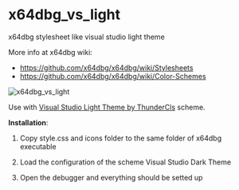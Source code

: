 # x64dbg_vs_light
x64dbg stylesheet like visual studio light theme

More info at x64dbg wiki:

- https://github.com/x64dbg/x64dbg/wiki/Stylesheets
- https://github.com/x64dbg/x64dbg/wiki/Color-Schemes

![x64dbg_vs_light](http://i.imgur.com/x8GM3Ci.png)

Use with [Visual Studio Light Theme by ThunderCls](https://gist.github.com/ThunderCls/6d39464d204c1b2b0485685d10f2d1c6) scheme.


**Installation**:

1. Copy style.css and icons folder to the same folder of x64dbg executable

2. Load the configuration of the scheme Visual Studio Dark Theme

3. Open the debugger and everything should be setted up
